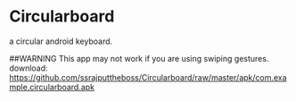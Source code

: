 # Circularboard
a circular android keyboard.

##WARNING
This app may not work if you are using swiping gestures. download: https://github.com/ssrajputtheboss/Circularboard/raw/master/apk/com.example.circularboard.apk
